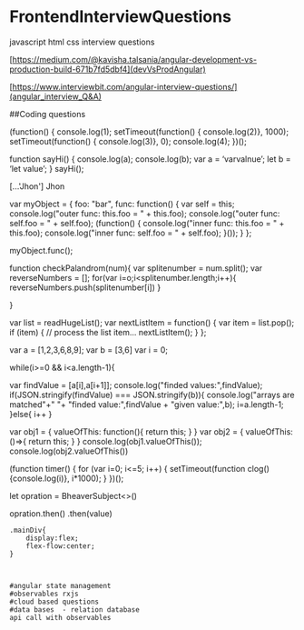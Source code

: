 # FrontendInterviewQuestions
javascript html css interview questions


[https://medium.com/@kavisha.talsania/angular-development-vs-production-build-671b7fd5dbf4](devVsProdAngular)

[https://www.interviewbit.com/angular-interview-questions/](angular_interview_Q&A)


##Coding questions

(function() { console.log(1); 
setTimeout(function() { console.log(2)}, 1000); 
setTimeout(function() { console.log(3)}, 0); 
console.log(4); })();



function sayHi() { console.log(a); console.log(b); 
var a = ‘varvalnue’; let b = ‘let value’; } 
sayHi();


[...'Jhon']
Jhon


var myObject = { foo: "bar", func: function() 
{ 
var self = this; console.log("outer func: this.foo = " + this.foo); 
console.log("outer func: self.foo = " + self.foo); 
(function() { console.log("inner func: this.foo = " + this.foo); 
console.log("inner func: self.foo = " + self.foo); }()); } 
}; 

myObject.func();





function checkPalandrom(num){
  var splitenumber = num.split();
  var reverseNumbers = [];
  for(var i=o;i<splitenumber.length;i++){
      reverseNumbers.push(splitenumber[i])
  }



}



var list = readHugeList();
 var nextListItem = function() { var item = list.pop(); if (item) { // process the list item... nextListItem(); } };
 
 
 
 var a = [1,2,3,6,8,9];
var b = [3,6]
var i = 0;

while(i>=0 && i<a.length-1){

  var findValue = [a[i],a[i+1]];
  console.log("finded values:",findValue);
  if(JSON.stringify(findValue) === JSON.stringify(b)){
     console.log("arrays are matched"+" "+ "finded value:",findValue + "given value:",b);
     i=a.length-1;
  }else{
    i++
  }



var obj1 = { valueOfThis: function(){ return this; } }
 var obj2 = { valueOfThis: ()=>{ return this; } } 
 console.log(obj1.valueOfThis()); 
 console.log(obj2.valueOfThis()) 



 (function timer() { 
     for (var i=0; i<=5; i++) { 
         setTimeout(function clog() {console.log(i)}, i*1000); 
        } 
    })();



let opration = BheaverSubject<>()

opration.then()
         .then(value)


    .mainDiv{
        display:flex;
        flex-flow:center;
    }
    
    
    
    #angular state management
    #observables rxjs
    #cloud based questions
    #data bases  - relation database
    api call with observables
    
    
    

